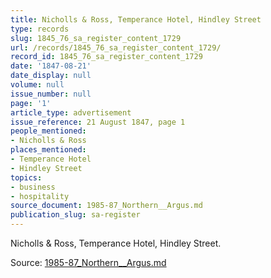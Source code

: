 ```yaml
---
title: Nicholls & Ross, Temperance Hotel, Hindley Street
type: records
slug: 1845_76_sa_register_content_1729
url: /records/1845_76_sa_register_content_1729/
record_id: 1845_76_sa_register_content_1729
date: '1847-08-21'
date_display: null
volume: null
issue_number: null
page: '1'
article_type: advertisement
issue_reference: 21 August 1847, page 1
people_mentioned:
- Nicholls & Ross
places_mentioned:
- Temperance Hotel
- Hindley Street
topics:
- business
- hospitality
source_document: 1985-87_Northern__Argus.md
publication_slug: sa-register
---
```


Nicholls & Ross, Temperance Hotel, Hindley Street.

Source: [1985-87_Northern__Argus.md](/downloads/markdown/1985-87_Northern__Argus.md)
